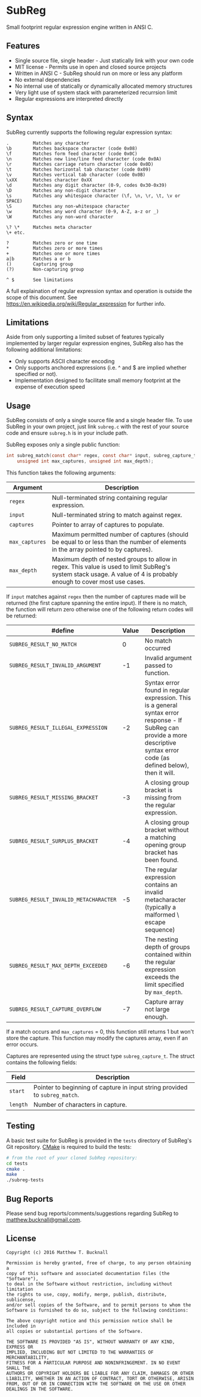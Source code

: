 # SubReg
Small footprint regular expression engine written in ANSI C.

## Features
- Single source file, single header - Just statically link with your own code
- MIT license - Permits use in open and closed source projects
- Written in ANSI C - SubReg should run on more or less any platform
- No external dependencies
- No internal use of statically or dynamically allocated memory structures
- Very light use of system stack with parameterized recurrsion limit
- Regular expressions are interpreted directly

## Syntax

SubReg currently supports the following regular expression syntax:
```
.         Matches any character
\b        Matches backspace character (code 0x08)
\f        Matches form feed character (code 0x0C)
\n        Matches new line/line feed character (code 0x0A)
\r        Matches carriage return character (code 0x0D)
\t        Matches horizontal tab character (code 0x09)
\v        Matches vertical tab character (code 0x0B)
\xXX      Matches character 0xXX
\d        Matches any digit character (0-9, codes 0x30-0x39)
\D        Matches any non-digit character
\s        Matches any whitespace character (\f, \n, \r, \t, \v or SPACE)
\S        Matches any non-whitespace character
\w        Matches any word character (0-9, A-Z, a-z or _)
\W        Matches any non-word character

\? \*     Matches meta character
\+ etc.

?         Matches zero or one time
*         Matches zero or more times
+         Matches one or more times
a|b       Matches a or b
()        Capturing group
(?)       Non-capturing group

^ $       See limitations
```
A full explaination of regular expression syntax and operation is outside the scope of this document. See https://en.wikipedia.org/wiki/Regular_expression for further info.

## Limitations

Aside from only supporting a limited subset of features typically implemented by larger regular expression engines, SubReg also
has the following additional limitations:

- Only supports ASCII character encoding
- Only supports anchored expressions (i.e. ^ and $ are implied whether specified or not).
- Implementation designed to facilitate small memory footprint at the expense of execution speed

## Usage

SubReg consists of only a single source file and a single header file. To use SubReg in your own project,
just link `subreg.c` with the rest of your source code and ensure `subreg.h` is in your include path.

SubReg exposes only a single public function:
```C
int subreg_match(const char* regex, const char* input, subreg_capture_t captures[],
    unsigned int max_captures, unsigned int max_depth);
```
This function takes the following arguments:

|Argument  |Description|
|----------|-----------|
|`regex`|Null-terminated string containing regular expression.|
|`input`|Null-terminated string to match against regex.|
|`captures`|Pointer to array of captures to populate.|
|`max_captures`|Maximum permitted number of captures (should be equal to or less than the number of elements in the array pointed to by captures).|
|`max_depth`|Maximum depth of nested groups to allow in regex. This value is used to limit SubReg's system stack usage. A value of 4 is probably enough to cover most use cases.|

If `input` matches against `regex` then the number of captures made will be returned (the first capture spanning the entire input). If there is no match, the function will return zero otherwise one of the following return codes will be returned:

|#define|Value|Description|
|-------|-----|-----------|
|`SUBREG_RESULT_NO_MATCH`|0|No match occurred|
|`SUBREG_RESULT_INVALID_ARGUMENT`|-1|Invalid argument passed to function.|
|`SUBREG_RESULT_ILLEGAL_EXPRESSION`|-2|Syntax error found in regular expression. This is a general syntax error response - If SubReg can provide a more descriptive syntax error code (as defined below), then it will.|
|`SUBREG_RESULT_MISSING_BRACKET`|-3|A closing group bracket is missing from the regular expression.|
|`SUBREG_RESULT_SURPLUS_BRACKET`|-4|A closing group bracket without a matching opening group bracket has been found.|
|`SUBREG_RESULT_INVALID_METACHARACTER`|-5|The regular expression contains an invalid metacharacter (typically a malformed \ escape sequence)|
|`SUBREG_RESULT_MAX_DEPTH_EXCEEDED`|-6|The nesting depth of groups contained within the regular expression exceeds the limit specified by `max_depth`.|
|`SUBREG_RESULT_CAPTURE_OVERFLOW`|-7|Capture array not large enough.|

If a match occurs and `max_captures` = 0, this function still returns 1 but won't store the capture. This function may modify the captures array, even if an error occurs.

Captures are represented using the struct type `subreg_capture_t`. The struct contains the following fields:

|Field|Description|
|-----|-----------|
|`start`|Pointer to beginning of capture in input string provided to `subreg_match`.|
|`length`|Number of characters in capture.|

## Testing

A basic test suite for SubReg is provided in the `tests` directory of SubReg's Git repository. [CMake](https://cmake.org/) is required to build the tests:
```bash
# from the root of your cloned SubReg repository:
cd tests
cmake .
make
./subreg-tests
```

## Bug Reports

Please send bug reports/comments/suggestions regarding SubReg to matthew.bucknall@gmail.com.

## License

```
Copyright (c) 2016 Matthew T. Bucknall

Permission is hereby granted, free of charge, to any person obtaining a
copy of this software and associated documentation files (the "Software"),
to deal in the Software without restriction, including without limitation
the rights to use, copy, modify, merge, publish, distribute, sublicense,
and/or sell copies of the Software, and to permit persons to whom the
Software is furnished to do so, subject to the following conditions:

The above copyright notice and this permission notice shall be included in
all copies or substantial portions of the Software.

THE SOFTWARE IS PROVIDED "AS IS", WITHOUT WARRANTY OF ANY KIND, EXPRESS OR
IMPLIED, INCLUDING BUT NOT LIMITED TO THE WARRANTIES OF MERCHANTABILITY,
FITNESS FOR A PARTICULAR PURPOSE AND NONINFRINGEMENT. IN NO EVENT SHALL THE
AUTHORS OR COPYRIGHT HOLDERS BE LIABLE FOR ANY CLAIM, DAMAGES OR OTHER
LIABILITY, WHETHER IN AN ACTION OF CONTRACT, TORT OR OTHERWISE, ARISIN
FROM, OUT OF OR IN CONNECTION WITH THE SOFTWARE OR THE USE OR OTHER
DEALINGS IN THE SOFTWARE.
```
